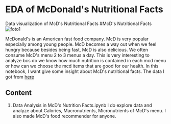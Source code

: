# EDA of McDonald's Nutritional Facts
 Data visualization of McD's Nutritional Facts
#McD's Nutritional Facts
![foto1](https://www.google.com/url?sa=i&url=https%3A%2F%2Fmcdonalds.co.id%2F&psig=AOvVaw08NYA8xaW0_baIZGmJLj5r&ust=1590046445003000&source=images&cd=vfe&ved=0CAIQjRxqFwoTCIDxoeD2wekCFQAAAAAdAAAAABAD)

McDonald's is an American fast food company. McD is very popular especially among young people.
McD becomes a way out when we feel hungry because besides being fast, McD is also delicious.
We often consume McD's menu 2 to 3 menus a day. This is very interesting to analyze bcs do we know 
how much nutrition is contained in each mcd menu or how can we choose the mcd items that are good 
for our health. In this notebook, I want give some insight about McD's nutritional facts. The data I
got from [here](https://www.kaggle.com/mcdonalds/nutrition-facts)

## Content
1. Data Analysis in McD's Nutrition Facts.ipynb
	I do explore data and analyze about Calories, Macronutrients, Micronutrients of McD's menu.
	I also made McD's food recommender for anyone.
